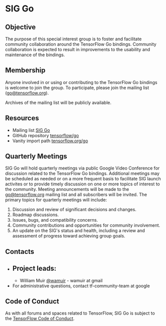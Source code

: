 # SIG Go

## Objective

The purpose of this special interest group is to foster and facilitate
community collaboration around the TensorFlow Go bindings.  Community
collaboration is expected to result in improvements to the usability and
maintenance of the bindings.

## Membership

Anyone involved in or using or contributing to the TensorFlow Go bindings is
welcome to join the group. To participate, please join the mailing list
([go@tensorflow.org](mailto:go@tensorflow.org)).

Archives of the mailing list will be publicly available.

## Resources

* Mailing list [SIG Go](https://groups.google.com/a/tensorflow.org/forum/#!forum/sig-go)
* GitHub repository [tensorflow/go](https://github.com/tensorflow/go)
* Vanity import path [tensorflow.org/go](https://tensorflow.org/go)

## Quarterly Meetings

SIG Go will hold quarterly meetings via public Google Video Conference for
discussion related to the TensorFlow Go bindings.  Additional meetings may be
scheduled as needed or on a more frequent basis to facilitate SIG launch
activites or to provide timely discussion on one or more topics of interest to
the community.  Meeting announcements will be made to the
[go@tensorflow.org](mailto:go@tensorflow.org) mailing list and all subscribers
will be invited.  The primary topics for quarterly meetings will include:

1. Discussion and review of significant decisions and changes.
2. Roadmap discussions.
3. Issues, bugs, and compatibility concerns.
4. Community contributions and opportunities for community involvement.
5. An update on the SIG's status and health, including a review and assessment
   of progress toward achieving group goals.

## Contacts

* Project leads:
  -  
  - William Muir [@wamuir](https://github.com/wamuir) - wamuir at gmail
* For administrative questions, contact tf-community-team at google

## Code of Conduct

As with all forums and spaces related to TensorFlow, SIG Go is subject to the
[TensorFlow Code of Conduct](https://github.com/tensorflow/tensorflow/blob/master/CODE_OF_CONDUCT.md).
